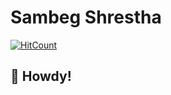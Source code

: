 # Sambeg Shrestha 
[![HitCount](http://hits.dwyl.com/sthasam2.svg)](http://hits.dwyl.com/sthasam2)

## 👋 Howdy!

<!--
Here are some ideas to get you started:

- 🔭 I’m currently working on .
- 🌱 I’m currently learning ...
- 👯 I’m looking to collaborate on ...
- 🤔 I’m looking for help with ...
- 💬 Ask me about ...
- 📫 How to reach me: ...
- 😄 Pronouns: ...
- ⚡ Fun fact: ...
-->

<!-- - 🌱 Currently learning **Programming**.
- 🌐 Trying to enter the **web-dev** scene through *Node.js* and *Django*
- 🦸 Highly interested in *Mobile* development.

![](https://github-readme-stats.vercel.app/api?username=sthasam2&show_icons=true&hide_border=true)

![Top Langs](https://github-readme-stats.vercel.app/api/top-langs/?username=sthasam2&show_icons=true&hide_border=true) -->

<!-- ### Find me at

<a href="https://www.linkedin.com/in/sambeg-shrestha-70b232154/">
  <img alt="Linkedin" width="40px" src="https://camo.githubusercontent.com/45e6bebceba49c2cf76b1b3770b1adbe24e6c454/68747470733a2f2f6564656e742e6769746875622e696f2f537570657254696e7949636f6e732f696d616765732f7376672f6c696e6b6564696e2e737667" />
</a> -->
